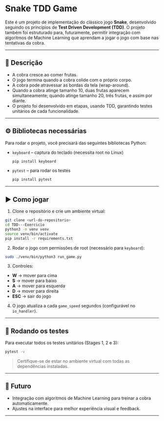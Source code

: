 # Snake TDD Game

Este é um projeto de implementação do clássico jogo **Snake**, desenvolvido seguindo os princípios de **Test Driven Development (TDD)**. O projeto também foi estruturado para, futuramente, permitir integração com algoritmos de Machine Learning que aprendam a jogar o jogo com base nas tentativas da cobra.

---

## 📝 Descrição

* A cobra cresce ao comer frutas.
* O jogo termina quando a cobra colide com o próprio corpo.
* A cobra pode atravessar as bordas da tela (wrap-around).
* Quando a cobra atinge tamanho 10, duas frutas aparecem simultaneamente; quando atinge tamanho 20, três frutas, e assim por diante.
* O projeto foi desenvolvido em etapas, usando TDD, garantindo testes unitários de cada funcionalidade.

---

## ⚙️ Bibliotecas necessárias

Para rodar o projeto, você precisará das seguintes bibliotecas Python:

* `keyboard` – captura do teclado (necessita root no Linux)

  ```bash
  pip install keyboard
  ```
* `pytest` – para rodar os testes

  ```bash
  pip install pytest
  ```

---

## ▶️ Como jogar

1. Clone o repositório e crie um ambiente virtual:

```bash
git clone <url-do-repositorio>
cd TDD---Exercicio
python3 -m venv venv
source venv/bin/activate
pip install -r requirements.txt
```

2. Rodar o jogo com permissões de root (necessário para `keyboard`):

```bash
sudo ./venv/bin/python3 run_game.py
```

3. Controles:

* **W** → mover para cima
* **S** → mover para baixo
* **A** → mover para esquerda
* **D** → mover para direita
* **ESC** → sair do jogo

4. O jogo atualiza a cada `game_speed` segundos (configurável no `io_handler`).

---

## 🧪 Rodando os testes

Para executar todos os testes unitários (Stages 1, 2 e 3):

```bash
pytest -v
```

> Certifique-se de estar no ambiente virtual com todas as dependências instaladas.

---

## 🔮 Futuro

* Integração com algoritmos de Machine Learning para treinar a cobra automaticamente.
* Ajustes na interface para melhor experiência visual e feedback.

---
